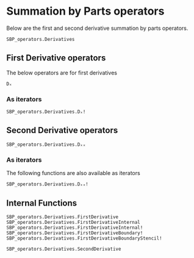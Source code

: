 # Summation by Parts operators

Below are the first and second derivative summation by parts operators.

```@docs
SBP_operators.Derivatives
```


## First Derivative operators

The below operators are for first derivatives

```@docs
Dₓ
```

### As iterators
```@docs
SBP_operators.Derivatives.Dₓ!
```



## Second Derivative operators

```@docs
SBP_operators.Derivatives.Dₓₓ
```

### As iterators

The following functions are also available as iterators

```@docs
SBP_operators.Derivatives.Dₓₓ!
```




## Internal Functions




```@docs
SBP_operators.Derivatives.FirstDerivative
SBP_operators.Derivatives.FirstDerivativeInternal
SBP_operators.Derivatives.FirstDerivativeInternal!
SBP_operators.Derivatives.FirstDerivativeBoundary!
SBP_operators.Derivatives.FirstDerivativeBoundaryStencil!

```

```@docs
SBP_operators.Derivatives.SecondDerivative
```
